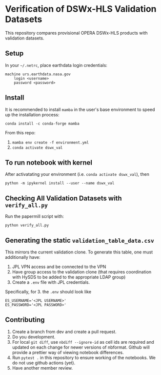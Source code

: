 # Verification of DSWx-HLS Validation Datasets

This repository compares provisional OPERA DSWx-HLS products with validation datasets.

## Setup

In your `~/.netrc`, place earthdata login credentials:

```
machine urs.earthdata.nasa.gov
    login <username>
    password <password>
```

## Install
It is recommended to install `mamba` in the user's base environment to speed up the installation process:

`conda install -c conda-forge mamba`

From this repo:

1. `mamba env create -f environment.yml`
3. `conda activate dswx_val`

## To run notebook with kernel

After activatating your environment (i.e. `conda activate dswx_val`), then

`python -m ipykernel install --user --name dswx_val`


## Checking All Validation Datasets with `verify_all.py`

Run the papermill script with:

```
python verify_all.py
```

## Generating the static `validation_table_data.csv`

This mirrors the current validation clone. To generate this table, one must additionally have:

1. JPL VPN access and be connected to the VPN
2. Have group access to the validation clone (that requires coordination with HySDS to be added to the appropriate LDAP group)
3. Create a `.env` file with JPL credentials.

Specifically, for 3. the `.env` should look like

```
ES_USERNAME='<JPL USERNAME>'
ES_PASSWORD='<JPL PASSWORD>'
```

## Contributing

1. Create a branch from dev and create a pull request.
2. Do you development.
3. For local `git diff`, use `nbdiff --ignore-id` as cell ids are required and updated on each change for newer versions of nbformat. Github will provide a prettier way of viewing notebook differences.
4. Run `pytest .` in this repository to ensure working of the notebooks. We do not use github actions (yet).
5. Have another member review.

<!--
3. Make sure to run before you commit:

   ```
   jupyter nbconvert --ClearOutputPreprocessor.enabled=True --ClearMetadataPreprocessor.enabled=True --ClearMetadataPreprocessor.preserve_cell_metadata_mask='[("tags")]' --ClearMetadataPreprocessor.preserve_nb_metadata_mask='{"language_info", "name", "kernelspec"}' --inplace *.ipynb
   ```

    This will clear ouput and transient cell metadata (including when you executed your notebook) for easier version control. It will preserve cell tags (for papermill and the kernel information) -->
